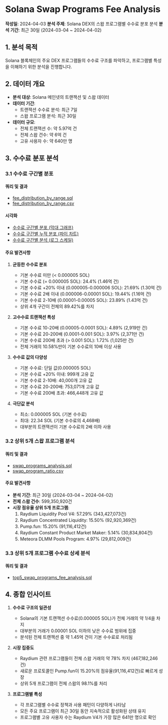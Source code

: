 # Solana Swap Programs Fee Analysis

**작성일**: 2024-04-03
**분석 주제**: Solana DEX의 스왑 프로그램별 수수료 분포 분석
**분석 기간**: 최근 30일 (2024-03-04 ~ 2024-04-02)

## 1. 분석 목적

Solana 블록체인의 주요 DEX 프로그램들의 수수료 구조를 파악하고, 프로그램별 특성을 이해하기 위한 분석을 진행합니다.

## 2. 데이터 개요

- **분석 대상**: Solana 메인넷의 트랜잭션 및 스왑 데이터
- **데이터 기간**: 
  - 트랜잭션 수수료 분석: 최근 7일
  - 스왑 프로그램 분석: 최근 30일
- **데이터 규모**:
  - 전체 트랜잭션 수: 약 5.97억 건
  - 전체 스왑 건수: 약 6억 건
  - 고유 사용자 수: 약 640만 명

## 3. 수수료 분포 분석

### 3.1 수수료 구간별 분포

#### 쿼리 및 결과
- [fee_distribution_by_range.sql](../../queries/fee_distribution_by_range.sql)
- [fee_distribution_by_range.csv](../../data/samples/solana/fee_distribution_by_range.csv)

#### 시각화
- [수수료 구간별 분포 (막대 그래프)](../images/fee_distribution_bar.png)
- [수수료 구간별 누적 분포 (파이 차트)](../images/fee_distribution_pie.png)
- [수수료 구간별 분석 (로그 스케일)](../images/fee_range_analysis.png)

#### 주요 발견사항

1. **균등한 수수료 분포**
   - 기본 수수료 미만 (< 0.000005 SOL)
   - 기본 수수료 (= 0.000005 SOL): 24.4% (1.46억 건)
   - 기본 수수료 +20% 이내 (0.000005-0.000006 SOL): 21.69% (1.30억 건)
   - 기본 수수료 2배 이내 (0.000006-0.00001 SOL): 19.44% (1.16억 건)
   - 기본 수수료 2-10배 (0.00001-0.00005 SOL): 23.89% (1.43억 건)
   - 상위 4개 구간이 전체의 89.42%를 차지

2. **고수수료 트랜잭션 특성**
   - 기본 수수료 10-20배 (0.00005-0.0001 SOL): 4.89% (2,919만 건)
   - 기본 수수료 20-200배 (0.0001-0.001 SOL): 3.97% (2,371만 건)
   - 기본 수수료 200배 초과 (> 0.001 SOL): 1.72% (1,025만 건)
   - 전체 거래의 10.58%만이 기본 수수료의 10배 이상 사용

3. **수수료 값의 다양성**
   - 기본 수수료: 단일 값(0.000005 SOL)
   - 기본 수수료 +20% 이내: 999개 고유 값
   - 기본 수수료 2-10배: 40,000개 고유 값
   - 기본 수수료 20-200배: 753,071개 고유 값
   - 기본 수수료 200배 초과: 466,448개 고유 값

4. **극단값 분석**
   - 최소: 0.000005 SOL (기본 수수료)
   - 최대: 22.34 SOL (기본 수수료의 4,468배)
   - 대부분의 트랜잭션이 기본 수수료의 2배 이하 사용

### 3.2 상위 5개 스왑 프로그램 분석

#### 쿼리 및 결과
- [swap_programs_analysis.sql](../../queries/swap_programs_analysis.sql)
- [swap_program_ratio.csv](../../data/samples/solana/swap_program_ratio.csv)

#### 주요 발견사항
- **분석 기간**: 최근 30일 (2024-03-04 ~ 2024-04-02)
- **전체 스왑 건수**: 599,350,920건
- **시장 점유율 상위 5개 프로그램**:
  1. Raydium Liquidity Pool V4: 57.29% (343,427,073건)
  2. Raydium Concentrated Liquidity: 15.50% (92,920,369건)
  3. Pump.fun: 15.20% (91,116,412건)
  4. Raydium Constant Product Market Maker: 5.14% (30,834,804건)
  5. Meteora DLMM Pools Program: 4.97% (29,812,009건)

### 3.3 상위 5개 프로그램 수수료 상세 분석

#### 쿼리 및 결과
- [top5_swap_programs_fee_analysis.sql](../../queries/top5_swap_programs_fee_analysis.sql)

## 4. 종합 인사이트

1. **수수료 구조의 일관성**
   - Solana의 기본 트랜잭션 수수료(0.000005 SOL)가 전체 거래의 약 1/4을 차지
   - 대부분의 거래가 0.00001 SOL 이하의 낮은 수수료 범위에 집중
   - 분석된 전체 트랜잭션 중 약 1.45억 건이 기본 수수료로 처리됨

2. **시장 집중도**
   - Raydium 관련 프로그램들이 전체 스왑 거래의 약 78% 차지 (467,182,246건)
   - 새로운 프로토콜인 Pump.fun이 15.20%의 점유율(91,116,412건)로 빠르게 성장
   - 상위 5개 프로그램이 전체 스왑의 98.1%를 처리

3. **프로그램별 특성**
   - 각 프로그램별 수수료 정책과 사용 패턴이 다양하게 나타남
   - 모든 주요 프로그램이 최근 30일 동안 지속적으로 활성화된 상태 유지
   - 프로그램별 고유 사용자 수는 Raydium V4가 가장 많은 641만 명으로 확인 